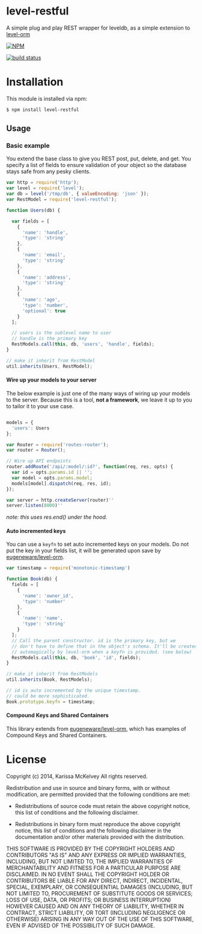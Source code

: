 level-restful
=============

A simple plug and play REST wrapper for leveldb, as a simple extension to [level-orm](http://github.com/eugeneware/level-orm)

[![NPM](https://nodei.co/npm/level-restful.png?compact=true)](https://nodei.co/npm/level-restful/)

[![build status](https://secure.travis-ci.org/karissa/level-restful.png)](http://travis-ci.org/karissa/level-restful)

# Installation

This module is installed via npm:

```bash
$ npm install level-restful
```

## Usage

### Basic example

You extend the base class to give you REST post, put, delete, and get. You specify a list of fields to ensure validation of your object so the database stays safe from any pesky clients.

```js
var http = require('http');
var level = require('level');
var db = level('/tmp/db', { valueEncoding: 'json' });
var RestModel = require('level-restful');

function Users(db) {

  var fields = [
    {
      'name': 'handle',
      'type': 'string'
    },
    {
      'name': 'email',
      'type': 'string'
    },
    {
      'name': 'address',
      'type': 'string'
    },
    {
      'name': 'age',
      'type': 'number',
      'optional': true
    }
  ];

  // users is the sublevel name to user
  // handle is the primary key
  RestModels.call(this, db, 'users', 'handle', fields);
}

// make it inherit from RestModel
util.inherits(Users, RestModel);
```

#### Wire up your models to your server

The below example is just one of the many ways of wiring up your models to the server. Because this is a tool, **not a framework**, we leave it up to you to tailor it to your use case.

```js

models = {
  'users': Users
};

var Router = require('routes-router');
var router = Router();

// Wire up API endpoints
router.addRoute('/api/:model/:id?', function(req, res, opts) {
  var id = opts.params.id || '';
  var model = opts.params.model;
  models[model].dispatch(req, res, id);
});

var server = http.createServer(router)''
server.listen(8000)''
```

*note: this uses res.end() under the hood.*

#### Auto incremented keys

You can use a ```keyfn``` to set auto incremented keys on your models. Do not put the key in your fields list, it will be generated upon save by [eugeneware/level-orm](https://github.com/eugeneware/level-orm).

```js
var timestamp = require('monotonic-timestamp')

function Book(db) {
  fields = [
    {
      'name': 'owner_id',
      'type': 'number'
    },
    {
      'name': 'name',
      'type': 'string'
    }
  ];
  // Call the parent constructor. id is the primary key, but we
  // don't have to define that in the object's schema. It'll be created
  // automagically by level-orm when a keyfn is provided. (see below)
  RestModels.call(this, db, 'book', 'id', fields);
}

// make it inherit from RestModels
util.inherits(Book, RestModels);

// id is auto incremented by the unique timestamp.
// could be more sophisticated.
Book.prototype.keyfn = timestamp;
```


#### Compound Keys and Shared Containers
This library extends from [eugeneware/level-orm](https://github.com/eugeneware/level-orm), which has examples of Compound Keys and Shared Containers.


# License
Copyright (c) 2014, Karissa McKelvey
All rights reserved.

Redistribution and use in source and binary forms, with or without
modification, are permitted provided that the following conditions are met:

* Redistributions of source code must retain the above copyright notice, this
  list of conditions and the following disclaimer.

* Redistributions in binary form must reproduce the above copyright notice,
  this list of conditions and the following disclaimer in the documentation
  and/or other materials provided with the distribution.

THIS SOFTWARE IS PROVIDED BY THE COPYRIGHT HOLDERS AND CONTRIBUTORS "AS IS"
AND ANY EXPRESS OR IMPLIED WARRANTIES, INCLUDING, BUT NOT LIMITED TO, THE
IMPLIED WARRANTIES OF MERCHANTABILITY AND FITNESS FOR A PARTICULAR PURPOSE ARE
DISCLAIMED. IN NO EVENT SHALL THE COPYRIGHT HOLDER OR CONTRIBUTORS BE LIABLE
FOR ANY DIRECT, INDIRECT, INCIDENTAL, SPECIAL, EXEMPLARY, OR CONSEQUENTIAL
DAMAGES (INCLUDING, BUT NOT LIMITED TO, PROCUREMENT OF SUBSTITUTE GOODS OR
SERVICES; LOSS OF USE, DATA, OR PROFITS; OR BUSINESS INTERRUPTION) HOWEVER
CAUSED AND ON ANY THEORY OF LIABILITY, WHETHER IN CONTRACT, STRICT LIABILITY,
OR TORT (INCLUDING NEGLIGENCE OR OTHERWISE) ARISING IN ANY WAY OUT OF THE USE
OF THIS SOFTWARE, EVEN IF ADVISED OF THE POSSIBILITY OF SUCH DAMAGE.

